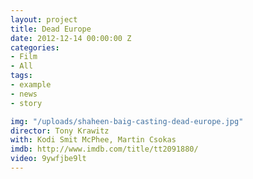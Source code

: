 ```yaml
---
layout: project
title: Dead Europe
date: 2012-12-14 00:00:00 Z
categories:
- Film
- All
tags:
- example
- news
- story

img: "/uploads/shaheen-baig-casting-dead-europe.jpg"
director: Tony Krawitz
with: Kodi Smit McPhee, Martin Csokas
imdb: http://www.imdb.com/title/tt2091880/
video: 9ywfjbe9lt
---
```



